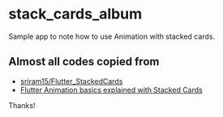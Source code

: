 # stack_cards_album

Sample app to note how to use Animation with stacked cards.

## Almost all codes copied from

- [sriram15/Flutter_StackedCards](https://github.com/sriram15/Flutter_StackedCards)
- [Flutter Animation basics explained with Stacked Cards](https://medium.com/flutterpub/flutter-animation-basics-explained-with-stacked-cards-9d34108403b8)

Thanks!

